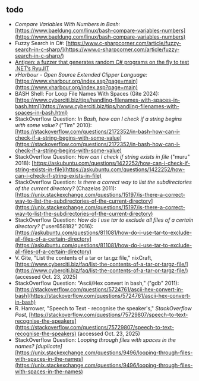 
## todo

* _Compare Variables With Numbers in Bash:_ [https://www.baeldung.com/linux/bash-compare-variables-numbers](https://www.baeldung.com/linux/bash-compare-variables-numbers)
* Fuzzy Search in C#: [https://www.c-sharpcorner.com/article/fuzzy-search-in-c-sharp/](https://www.c-sharpcorner.com/article/fuzzy-search-in-c-sharp/)
* [Antigen: a fuzzer that generates random C# programs on the fly to test .NET’s RyuJIT](https://kunalspathak.github.io/2021-09-30-Antigen/)
* _xHarbour - Open Source Extended Clipper Language:_ [https://www.xharbour.org/index.asp?page=main](https://www.xharbour.org/index.asp?page=main)
* BASH Shell: For Loop File Names With Spaces (Gite 2024): [https://www.cyberciti.biz/tips/handling-filenames-with-spaces-in-bash.html](https://www.cyberciti.biz/tips/handling-filenames-with-spaces-in-bash.html)
* StackOverflow Question: _In Bash, how can I check if a string begins with some value?_ ("Tim" 2010): [https://stackoverflow.com/questions/2172352/in-bash-how-can-i-check-if-a-string-begins-with-some-value](https://stackoverflow.com/questions/2172352/in-bash-how-can-i-check-if-a-string-begins-with-some-value)
* StackOverflow Question: _How can I check if string exists in file_ ("muru" 2018): [https://askubuntu.com/questions/1422252/how-can-i-check-if-string-exists-in-file](https://askubuntu.com/questions/1422252/how-can-i-check-if-string-exists-in-file)
* StackOverflow Question: _Is there a correct way to list the subdirectories of the current directory?_ (Chazelas 2011): [https://unix.stackexchange.com/questions/15197/is-there-a-correct-way-to-list-the-subdirectories-of-the-current-directory](https://unix.stackexchange.com/questions/15197/is-there-a-correct-way-to-list-the-subdirectories-of-the-current-directory)
* StackOverflow Question: _How do I use tar to exclude all files of a certain directory?_ ("user658182" 2016): [https://askubuntu.com/questions/811081/how-do-i-use-tar-to-exclude-all-files-of-a-certain-directory](https://askubuntu.com/questions/811081/how-do-i-use-tar-to-exclude-all-files-of-a-certain-directory)
* V. Gite, "List the contents of a tar or tar.gz file," nixCraft, [https://www.cyberciti.biz/faq/list-the-contents-of-a-tar-or-targz-file/](https://www.cyberciti.biz/faq/list-the-contents-of-a-tar-or-targz-file/) (accessed Oct. 23, 2025)
* StackOverflow Question: "Ascii/Hex convert in bash," ("gdb" 2011): [https://stackoverflow.com/questions/5724761/ascii-hex-convert-in-bash](https://stackoverflow.com/questions/5724761/ascii-hex-convert-in-bash)
* R. Harrower, "Speech to Text - recognise the speaker's," _StackOverflow Post_, [https://stackoverflow.com/questions/75729807/speech-to-text-recognise-the-speakers](https://stackoverflow.com/questions/75729807/speech-to-text-recognise-the-speakers) (accessed Oct. 23, 2025)
* StackOverflow Question: _Looping through files with spaces in the names? [duplicate]_ [https://unix.stackexchange.com/questions/9496/looping-through-files-with-spaces-in-the-names](https://unix.stackexchange.com/questions/9496/looping-through-files-with-spaces-in-the-names)

